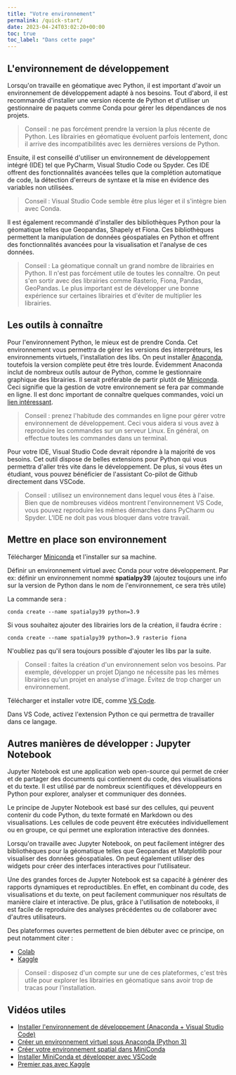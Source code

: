 ```yaml
---
title: "Votre environnement"
permalink: /quick-start/
date: 2023-04-24T03:02:20+00:00
toc: true
toc_label: "Dans cette page"
---
```


## L'environnement de développement

Lorsqu'on travaille en géomatique avec Python, il est important d'avoir un environnement de développement adapté à nos besoins. Tout d'abord, il est recommandé d'installer une version récente de Python et d'utiliser un gestionnaire de paquets comme Conda pour gérer les dépendances de nos projets.

> Conseil : ne pas forcément prendre la version la plus récente de Python. Les librairies en géomatique évoluent parfois lentement, donc il arrive des incompatibilités avec les dernières versions de Python.

Ensuite, il est conseillé d'utiliser un environnement de développement intégré (IDE) tel que PyCharm, Visual Studio Code ou Spyder. Ces IDE offrent des fonctionnalités avancées telles que la complétion automatique de code, la détection d'erreurs de syntaxe et la mise en évidence des variables non utilisées.

> Conseil : Visual Studio Code semble être plus léger et il s'intègre bien avec Conda.

Il est également recommandé d'installer des bibliothèques Python pour la géomatique telles que Geopandas, Shapely et Fiona. Ces bibliothèques permettent la manipulation de données géospatiales en Python et offrent des fonctionnalités avancées pour la visualisation et l'analyse de ces données.

> Conseil : La géomatique connaît un grand nombre de librairies en Python. Il n'est pas forcément utile de toutes les connaître. On peut s'en sortir avec des librairies comme Rasterio, Fiona, Pandas, GeoPandas. Le plus important est de développer une bonne expérience sur certaines librairies et d'éviter de multiplier les librairies.

## Les outils à connaître

Pour l'environnement Python, le mieux est de prendre Conda. Cet environnement vous permettra de gérer les versions des interpréteurs, les environnements virtuels, l'installation des libs. On peut installer [Anaconda](https://www.anaconda.com/download/), toutefois la version complète peut être très lourde. Évidemment Anaconda inclut de nombreux outils autour de Python, comme le gestionnaire graphique des librairies. Il serait préférable de partir plutôt de [Miniconda](https://docs.conda.io/en/latest/miniconda.html). Ceci signifie que la gestion de votre environnement se fera par commande en ligne. Il est donc important de connaître quelques commandes, voici un [lien intéressant](https://docs.conda.io/projects/conda/en/4.6.0/_downloads/52a95608c49671267e40c689e0bc00ca/conda-cheatsheet.pdf).

> Conseil : prenez l'habitude des commandes en ligne pour gérer votre environnement de développement. Ceci vous aidera si vous avez à reproduire les commandes sur un serveur Linux. En général, on effectue toutes les commandes dans un terminal.

Pour votre IDE, Visual Studio Code devrait répondre à la majorité de vos besoins. Cet outil dispose de belles extensions pour Python qui vous permettra d'aller très vite dans le développement. De plus, si vous êtes un étudiant, vous pouvez bénéficier de l'assistant Co-pilot de Github directement dans VSCode.

> Conseil : utilisez un environnement dans lequel vous êtes à l'aise. Bien que de nombreuses vidéos montrent l'environnement VS Code, vous pouvez reproduire les mêmes démarches dans PyCharm ou Spyder. L'IDE ne doit pas vous bloquer dans votre travail. 

## Mettre en place son environnement

Télécharger [Miniconda](https://docs.conda.io/en/latest/miniconda.html) et l'installer sur sa machine.

Définir un environnement virtuel avec Conda pour votre développement. Par ex: définir un environnement nommé **spatialpy39** (ajoutez toujours une info sur la version de Python dans le nom de l'environnement, ce sera très utile)

La commande sera :

```shell
conda create --name spatialpy39 python=3.9
```

Si vous souhaitez ajouter des librairies lors de la création, il faudra écrire :

```shell
conda create --name spatialpy39 python=3.9 rasterio fiona
```


N'oubliez pas qu'il sera toujours possible d'ajouter les libs par la suite. 

> Conseil : faites la création d'un environnement selon vos besoins. Par exemple, développer un projet Django ne nécessite pas les mêmes librairies qu'un projet en analyse d'image. Évitez de trop charger un environnement.

Télécharger et installer votre IDE, comme [VS Code](https://code.visualstudio.com/).

Dans VS Code, activez l'extension Python ce qui permettra de travailler dans ce langage.

## Autres manières de développer : Jupyter Notebook

Jupyter Notebook est une application web open-source qui permet de créer et de partager des documents qui contiennent du code, des visualisations et du texte. Il est utilisé par de nombreux scientifiques et développeurs en Python pour explorer, analyser et communiquer des données.

Le principe de Jupyter Notebook est basé sur des cellules, qui peuvent contenir du code Python, du texte formaté en Markdown ou des visualisations. Les cellules de code peuvent être exécutées individuellement ou en groupe, ce qui permet une exploration interactive des données.

Lorsqu'on travaille avec Jupyter Notebook, on peut facilement intégrer des bibliothèques pour la géomatique telles que Geopandas et Matplotlib pour visualiser des données géospatiales. On peut également utiliser des widgets pour créer des interfaces interactives pour l'utilisateur.

Une des grandes forces de Jupyter Notebook est sa capacité à générer des rapports dynamiques et reproductibles. En effet, en combinant du code, des visualisations et du texte, on peut facilement communiquer nos résultats de manière claire et interactive. De plus, grâce à l'utilisation de notebooks, il est facile de reproduire des analyses précédentes ou de collaborer avec d'autres utilisateurs.

Des plateformes ouvertes permettent de bien débuter avec ce principe, on peut notamment citer :

* [Colab](https://colab.research.google.com/)
* [Kaggle](https://www.kaggle.com/)

> Conseil : disposez d'un compte sur une de ces plateformes, c'est très utile pour explorer les librairies en géomatique sans avoir trop de tracas pour l'installation.


## Vidéos utiles

* [Installer l'environnement de développement (Anaconda + Visual Studio Code)](https://youtu.be/D3NDo9Rw0SY)
* [Créer un environnement virtuel sous Anaconda (Python 3)](https://youtu.be/qq54aZmK3-Q)
* [Créer votre environnement spatial dans MiniConda](https://youtu.be/873XcjLRn6U)
* [Installer MiniConda et développer avec VSCode](https://youtu.be/P17GY1gSnFk)
* [Premier pas avec Kaggle](https://youtu.be/hU74_BG61sQ)
